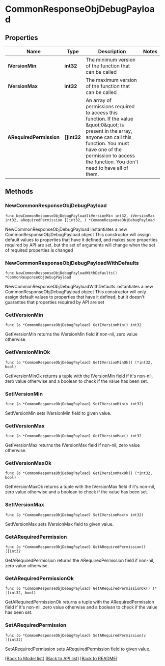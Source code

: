 # CommonResponseObjDebugPayload

## Properties

Name | Type | Description | Notes
------------ | ------------- | ------------- | -------------
**IVersionMin** | **int32** | The minimum version of the function that can be called | 
**IVersionMax** | **int32** | The maximum version of the function that can be called | 
**ARequiredPermission** | **[]int32** | An array of permissions required to access this function.  If the value \&quot;0\&quot; is present in the array, anyone can call this function.  You must have one of the permission to access the function. You don&#39;t need to have all of them. | 

## Methods

### NewCommonResponseObjDebugPayload

`func NewCommonResponseObjDebugPayload(iVersionMin int32, iVersionMax int32, aRequiredPermission []int32, ) *CommonResponseObjDebugPayload`

NewCommonResponseObjDebugPayload instantiates a new CommonResponseObjDebugPayload object
This constructor will assign default values to properties that have it defined,
and makes sure properties required by API are set, but the set of arguments
will change when the set of required properties is changed

### NewCommonResponseObjDebugPayloadWithDefaults

`func NewCommonResponseObjDebugPayloadWithDefaults() *CommonResponseObjDebugPayload`

NewCommonResponseObjDebugPayloadWithDefaults instantiates a new CommonResponseObjDebugPayload object
This constructor will only assign default values to properties that have it defined,
but it doesn't guarantee that properties required by API are set

### GetIVersionMin

`func (o *CommonResponseObjDebugPayload) GetIVersionMin() int32`

GetIVersionMin returns the IVersionMin field if non-nil, zero value otherwise.

### GetIVersionMinOk

`func (o *CommonResponseObjDebugPayload) GetIVersionMinOk() (*int32, bool)`

GetIVersionMinOk returns a tuple with the IVersionMin field if it's non-nil, zero value otherwise
and a boolean to check if the value has been set.

### SetIVersionMin

`func (o *CommonResponseObjDebugPayload) SetIVersionMin(v int32)`

SetIVersionMin sets IVersionMin field to given value.


### GetIVersionMax

`func (o *CommonResponseObjDebugPayload) GetIVersionMax() int32`

GetIVersionMax returns the IVersionMax field if non-nil, zero value otherwise.

### GetIVersionMaxOk

`func (o *CommonResponseObjDebugPayload) GetIVersionMaxOk() (*int32, bool)`

GetIVersionMaxOk returns a tuple with the IVersionMax field if it's non-nil, zero value otherwise
and a boolean to check if the value has been set.

### SetIVersionMax

`func (o *CommonResponseObjDebugPayload) SetIVersionMax(v int32)`

SetIVersionMax sets IVersionMax field to given value.


### GetARequiredPermission

`func (o *CommonResponseObjDebugPayload) GetARequiredPermission() []int32`

GetARequiredPermission returns the ARequiredPermission field if non-nil, zero value otherwise.

### GetARequiredPermissionOk

`func (o *CommonResponseObjDebugPayload) GetARequiredPermissionOk() (*[]int32, bool)`

GetARequiredPermissionOk returns a tuple with the ARequiredPermission field if it's non-nil, zero value otherwise
and a boolean to check if the value has been set.

### SetARequiredPermission

`func (o *CommonResponseObjDebugPayload) SetARequiredPermission(v []int32)`

SetARequiredPermission sets ARequiredPermission field to given value.



[[Back to Model list]](../README.md#documentation-for-models) [[Back to API list]](../README.md#documentation-for-api-endpoints) [[Back to README]](../README.md)


